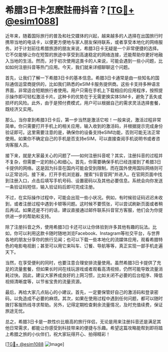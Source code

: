 # 希腊3日卡怎麽註冊抖音？[[TG💪+ @esim1088](https://t.me/s/esim1088)]

近年来，随着国际旅行的普及和社交媒体的兴起，越来越多的人选择在出国旅行时携带当地的电话卡，以便更方便地与家人朋友保持联系，或者享受本地化的网络服务。对于计划前往希腊旅游的朋友来说，希腊3日卡无疑是一个非常便捷的选择。它不仅能够让你在短暂的旅途中享受到高速稳定的网络连接，还能帮助你更好地融入当地的生活。然而，对于初次使用这类卡的人来说，可能会遇到一些小问题，比如如何注册抖音等热门应用。今天，我们就来详细聊聊这个问题。

首先，让我们了解一下希腊3日卡的基本信息。希腊3日卡通常是由一些知名的国际通信运营商提供的，比如我们熟悉的eSIM卡服务提供商。这些卡支持多种语言界面，非常适合短期旅行者使用。用户只需在手机上下载相应的应用程序，按照提示操作即可轻松激活卡片。这种卡的优势在于无需更换实体SIM卡，避免了丢失或损坏的风险。此外，由于是预付费模式，用户可以根据自己的需求灵活选择套餐，既经济又实用。

那么，当你拿到希腊3日卡后，第一步当然是激活它啦！一般来说，激活过程非常简单。你只需要打开手机上的相关应用，输入收到的激活码，并根据提示完成身份验证即可。这里需要注意的是，确保你的设备支持eSIM功能，否则可能无法正常使用。如果你不确定自己的手机是否支持eSIM，可以直接查阅手机说明书或者咨询客服人员。

接下来，就是大家最关心的问题了——如何注册抖音呢？其实，注册抖音的过程并不复杂，但需要一定的耐心和细心。首先，你需要确保手机已经连接到了希腊3日卡提供的网络。这是因为抖音在国内可能会受到限制，而在国外使用国际网络则可以正常访问。接下来，打开手机浏览器，搜索“抖音官网”并进入。在官网页面中找到注册入口，点击后填写手机号码、设置密码以及其他必要信息。系统会向你发送一条验证码短信，输入验证码后即可完成注册。

不过，在实际操作过程中，可能会出现一些小状况。例如，有时候验证码迟迟未收到，或者注册过程中遇到卡顿等问题。这时候不要慌张，可以尝试刷新页面或者稍后再试。如果还是不行的话，建议直接通过邮件联系抖音官方客服，他们会为你提供进一步的帮助和支持。

除了注册抖音之外，使用希腊3日卡还可以让你体验到许多其他有趣的玩法。比如，你可以利用这款卡随时随地浏览Facebook、Instagram等社交平台，与世界各地的朋友分享你的旅行见闻；也可以下载一些本地化的流媒体应用，观看希腊特色的电影电视剧；甚至可以用它来叫车、订餐、导航等等，真正实现一部手机走遍天下。

当然，在享受便利的同时，也要注意合理安排流量使用。虽然希腊3日卡提供了充足的流量套餐，但如果长时间在线玩游戏或者观看高清视频，仍然可能导致流量消耗过快。因此，建议大家养成良好的上网习惯，比如关闭不必要的后台程序、降低视频清晰度等，以节省宝贵的流量资源。

最后，再给大家几点贴心的小建议。首先，一定要保管好自己的激活码和登录密码，以免造成不必要的麻烦。其次，如果在使用过程中遇到任何问题，都可以随时拨打客服热线寻求帮助。另外，记得定期检查剩余流量情况，及时充值续费，保证旅途无忧。

总之，希腊3日卡是一款性价比极高的旅行伴侣，无论是用来注册抖音还是满足其他日常需求，都能让你感受到科技带来的便捷与乐趣。希望这篇攻略能帮到即将踏上希腊之旅的小伙伴们，祝大家玩得开心、拍得精彩！

[[TG💪+ @esim1088](https://t.me/s/esim1088) ![Image](https://i.postimg.cc/4NQfJmqS/Snipaste-2025-05-13-00-14-12.png)]